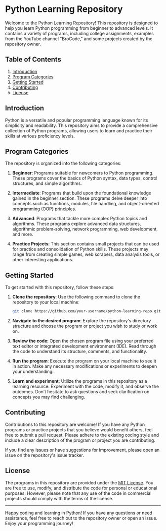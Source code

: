 # Python Learning Repository

Welcome to the Python Learning Repository! This repository is designed to help you learn Python programming from beginner to advanced levels. It contains a variety of programs, including college assignments, examples from the YouTube channel "BroCode," and some projects created by the repository owner.

## Table of Contents

1. [Introduction](#introduction)
2. [Program Categories](#program-categories)
3. [Getting Started](#getting-started)
4. [Contributing](#contributing)
5. [License](#license)

## Introduction

Python is a versatile and popular programming language known for its simplicity and readability. This repository aims to provide a comprehensive collection of Python programs, allowing users to learn and practice their skills at various proficiency levels.

## Program Categories

The repository is organized into the following categories:

1. **Beginner**: Programs suitable for newcomers to Python programming. These programs cover the basics of Python syntax, data types, control structures, and simple algorithms.

2. **Intermediate**: Programs that build upon the foundational knowledge gained in the beginner section. These programs delve deeper into concepts such as functions, modules, file handling, and object-oriented programming (OOP) principles.

3. **Advanced**: Programs that tackle more complex Python topics and algorithms. These programs explore advanced data structures, algorithmic problem-solving, network programming, web development, and more.

4. **Practice Projects**: This section contains small projects that can be used for practice and consolidation of Python skills. These projects may range from creating simple games, web scrapers, data analysis tools, or other interesting applications.

## Getting Started

To get started with this repository, follow these steps:

1. **Clone the repository**: Use the following command to clone the repository to your local machine:

   ```bash
   git clone https://github.com/your-username/python-learning-repo.git
   ```

2. **Navigate to the desired program**: Explore the repository's directory structure and choose the program or project you wish to study or work on.

3. **Review the code**: Open the chosen program file using your preferred text editor or integrated development environment (IDE). Read through the code to understand its structure, comments, and functionality.

4. **Run the program**: Execute the program on your local machine to see it in action. Make any necessary modifications or experiments to deepen your understanding.

5. **Learn and experiment**: Utilize the programs in this repository as a learning resource. Experiment with the code, modify it, and observe the outcomes. Don't hesitate to ask questions and seek clarification on concepts you may find challenging.

## Contributing

Contributions to this repository are welcome! If you have any Python programs or practice projects that you believe would benefit others, feel free to submit a pull request. Please adhere to the existing coding style and include a clear description of the program or project you are contributing.

If you find any issues or have suggestions for improvement, please open an issue on the repository's issue tracker.

## License

The programs in this repository are provided under the [MIT License](LICENSE). You are free to use, modify, and distribute the code for personal or educational purposes. However, please note that any use of the code in commercial projects should comply with the terms of the license.

---

Happy coding and learning in Python! If you have any questions or need assistance, feel free to reach out to the repository owner or open an issue. Enjoy your programming journey!